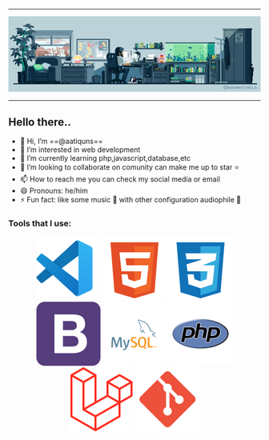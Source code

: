 
---

<p align="center">
  <img src="/img/study-room-1.gif" alt="animated-gif" />
</p>

---

## Hello there..
- 👋 Hi, I’m ==@aatiquns==
- 👀 I’m interested in web development
- 🌱 I’m currently learning php,javascript,database,etc
- 💞️ I’m looking to collaborate on comunity can make me up to star ⭐️
- 📫 How to reach me you can check my social media or email
- 😄 Pronouns: he/him
- ⚡ Fun fact: like some music 🎵 with other configuration audiophile 📼

### Tools that I use:
<p align="center" >
    <img src="/img/vs-code-svgrepo-com.svg"  />
    <img src="/img/html-5-svgrepo-com.svg"  />
    <img src="/img/css-3-svgrepo-com.svg"  />
    <img src="/img/bootstrap-svgrepo-com.svg"  />
    <img src="/img/mysql-logo-svgrepo-com.svg"  />
    <img src="/img/php-svgrepo-com.svg"  />
    <img src="/img/laravel-svgrepo-com.svg"  />
    <img src="/img/git-svgrepo-com.svg"  />
</p>
<!---
aatiquns/aatiquns is a ✨ special ✨ repository because its `README.md` (this file) appears on your GitHub profile.
You can click the Preview link to take a look at your changes.
--->
